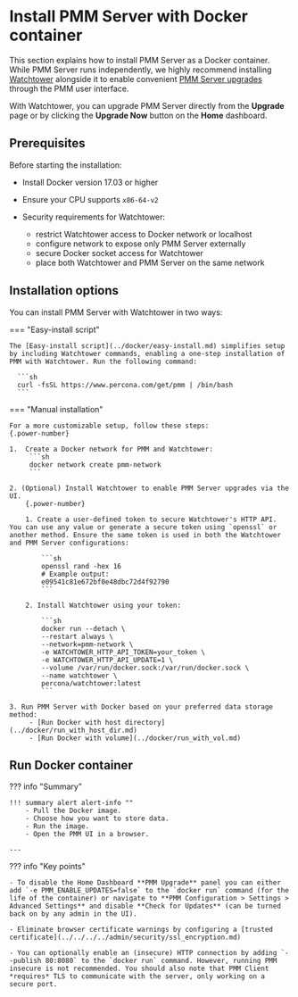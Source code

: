 # Install PMM Server with Docker container

This section explains how to install PMM Server as a Docker container. While PMM Server runs independently, we highly recommend installing [Watchtower](https://containrrr.dev/watchtower/) alongside it to enable convenient [PMM Server upgrades](../../../../pmm-upgrade/ui_upgrade.md) through the PMM user interface. 

With Watchtower, you can upgrade PMM Server directly from the **Upgrade** page or by clicking the **Upgrade Now** button on the **Home** dashboard.

## Prerequisites

Before starting the installation:

- Install Docker version 17.03 or higher
- Ensure your CPU supports `x86-64-v2`
- Security requirements for Watchtower:

    - restrict Watchtower access to Docker network or localhost
    - configure network to expose only PMM Server externally
    - secure Docker socket access for Watchtower
    - place both Watchtower and PMM Server on the same network

## Installation options

You can install PMM Server with Watchtower in two ways:


=== "Easy-install script"

    The [Easy-install script](../docker/easy-install.md) simplifies setup by including Watchtower commands, enabling a one-step installation of PMM with Watchtower. Run the following command:

      ```sh
      curl -fsSL https://www.percona.com/get/pmm | /bin/bash
      ```

=== "Manual installation"

    For a more customizable setup, follow these steps:
    {.power-number}

    1.  Create a Docker network for PMM and Watchtower:
         ```sh
         docker network create pmm-network
         ```

    2. (Optional) Install Watchtower to enable PMM Server upgrades via the UI.
        {.power-number}

        1. Create a user-defined token to secure Watchtower's HTTP API. You can use any value or generate a secure token using `openssl` or another method. Ensure the same token is used in both the Watchtower and PMM Server configurations:

            ```sh   
            openssl rand -hex 16
            # Example output:
            e09541c81e672bf0e48dbc72d4f92790
            ```
        
        2. Install Watchtower using your token: 

            ```sh  
            docker run --detach \
            --restart always \
            --network=pmm-network \
            -e WATCHTOWER_HTTP_API_TOKEN=your_token \
            -e WATCHTOWER_HTTP_API_UPDATE=1 \
            --volume /var/run/docker.sock:/var/run/docker.sock \
            --name watchtower \
            percona/watchtower:latest
            ```

    3. Run PMM Server with Docker based on your preferred data storage method:
         - [Run Docker with host directory](../docker/run_with_host_dir.md)
         - [Run Docker with volume](../docker/run_with_vol.md)


## Run Docker container

??? info "Summary"

    !!! summary alert alert-info ""
        - Pull the Docker image.
        - Choose how you want to store data.
        - Run the image.
        - Open the PMM UI in a browser.

    ---
??? info "Key points"

    - To disable the Home Dashboard **PMM Upgrade** panel you can either add `-e PMM_ENABLE_UPDATES=false` to the `docker run` command (for the life of the container) or navigate to **PMM Configuration > Settings > Advanced Settings** and disable **Check for Updates** (can be turned back on by any admin in the UI).

    - Eliminate browser certificate warnings by configuring a [trusted certificate](../../../../admin/security/ssl_encryption.md)

    - You can optionally enable an (insecure) HTTP connection by adding `--publish 80:8080` to the `docker run` command. However, running PMM insecure is not recommended. You should also note that PMM Client *requires* TLS to communicate with the server, only working on a secure port.
